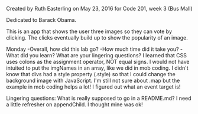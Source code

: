 Created by Ruth Easterling
on May 23, 2016
for Code 201, week 3 (Bus Mall)

Dedicated to Barack Obama.

This is an app that shows the user three images so they can vote by clicking. The clicks eventually build up to show the popularity of an image.

Monday
-Overall, how did this lab go?
-How much time did it take you?
-What did you learn? What are your lingering questions?
I learned that CSS uses colons as the assignment operator, NOT equal signs.
I would not have intuited to put the imgNames in an array, like we did in mob coding. I didn't know that divs had a style property (.style) so that I could change the background image with JavaScript. I'm still not sure about .map but the example in mob coding helps a lot!
I figured out what an event target is!

Lingering questions: What is really supposed to go in a README.md?
I need a little refresher on appendChild. I thought mine was ok!
